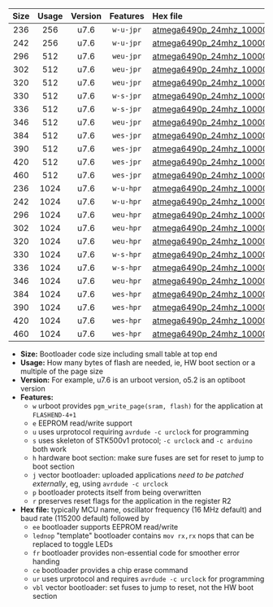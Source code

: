 |Size|Usage|Version|Features|Hex file|
|:-:|:-:|:-:|:-:|:--|
|236|256|u7.6|`w-u-jpr`|[atmega6490p_24mhz_1000000bps_ur_vbl.hex](https://raw.githubusercontent.com/stefanrueger/urboot/main/bootloaders/atmega6490p/fcpu_24mhz/1000000_bps/atmega6490p_24mhz_1000000bps_ur_vbl.hex)|
|242|256|u7.6|`w-u-jpr`|[atmega6490p_24mhz_1000000bps_lednop_ur_vbl.hex](https://raw.githubusercontent.com/stefanrueger/urboot/main/bootloaders/atmega6490p/fcpu_24mhz/1000000_bps/atmega6490p_24mhz_1000000bps_lednop_ur_vbl.hex)|
|296|512|u7.6|`weu-jpr`|[atmega6490p_24mhz_1000000bps_ee_ur_vbl.hex](https://raw.githubusercontent.com/stefanrueger/urboot/main/bootloaders/atmega6490p/fcpu_24mhz/1000000_bps/atmega6490p_24mhz_1000000bps_ee_ur_vbl.hex)|
|302|512|u7.6|`weu-jpr`|[atmega6490p_24mhz_1000000bps_ee_lednop_ur_vbl.hex](https://raw.githubusercontent.com/stefanrueger/urboot/main/bootloaders/atmega6490p/fcpu_24mhz/1000000_bps/atmega6490p_24mhz_1000000bps_ee_lednop_ur_vbl.hex)|
|320|512|u7.6|`weu-jpr`|[atmega6490p_24mhz_1000000bps_ee_lednop_fr_ur_vbl.hex](https://raw.githubusercontent.com/stefanrueger/urboot/main/bootloaders/atmega6490p/fcpu_24mhz/1000000_bps/atmega6490p_24mhz_1000000bps_ee_lednop_fr_ur_vbl.hex)|
|330|512|u7.6|`w-s-jpr`|[atmega6490p_24mhz_1000000bps_vbl.hex](https://raw.githubusercontent.com/stefanrueger/urboot/main/bootloaders/atmega6490p/fcpu_24mhz/1000000_bps/atmega6490p_24mhz_1000000bps_vbl.hex)|
|336|512|u7.6|`w-s-jpr`|[atmega6490p_24mhz_1000000bps_lednop_vbl.hex](https://raw.githubusercontent.com/stefanrueger/urboot/main/bootloaders/atmega6490p/fcpu_24mhz/1000000_bps/atmega6490p_24mhz_1000000bps_lednop_vbl.hex)|
|346|512|u7.6|`weu-jpr`|[atmega6490p_24mhz_1000000bps_ee_lednop_fr_ce_ur_vbl.hex](https://raw.githubusercontent.com/stefanrueger/urboot/main/bootloaders/atmega6490p/fcpu_24mhz/1000000_bps/atmega6490p_24mhz_1000000bps_ee_lednop_fr_ce_ur_vbl.hex)|
|384|512|u7.6|`wes-jpr`|[atmega6490p_24mhz_1000000bps_ee_vbl.hex](https://raw.githubusercontent.com/stefanrueger/urboot/main/bootloaders/atmega6490p/fcpu_24mhz/1000000_bps/atmega6490p_24mhz_1000000bps_ee_vbl.hex)|
|390|512|u7.6|`wes-jpr`|[atmega6490p_24mhz_1000000bps_ee_lednop_vbl.hex](https://raw.githubusercontent.com/stefanrueger/urboot/main/bootloaders/atmega6490p/fcpu_24mhz/1000000_bps/atmega6490p_24mhz_1000000bps_ee_lednop_vbl.hex)|
|420|512|u7.6|`wes-jpr`|[atmega6490p_24mhz_1000000bps_ee_lednop_fr_vbl.hex](https://raw.githubusercontent.com/stefanrueger/urboot/main/bootloaders/atmega6490p/fcpu_24mhz/1000000_bps/atmega6490p_24mhz_1000000bps_ee_lednop_fr_vbl.hex)|
|460|512|u7.6|`wes-jpr`|[atmega6490p_24mhz_1000000bps_ee_lednop_fr_ce_vbl.hex](https://raw.githubusercontent.com/stefanrueger/urboot/main/bootloaders/atmega6490p/fcpu_24mhz/1000000_bps/atmega6490p_24mhz_1000000bps_ee_lednop_fr_ce_vbl.hex)|
|236|1024|u7.6|`w-u-hpr`|[atmega6490p_24mhz_1000000bps_ur.hex](https://raw.githubusercontent.com/stefanrueger/urboot/main/bootloaders/atmega6490p/fcpu_24mhz/1000000_bps/atmega6490p_24mhz_1000000bps_ur.hex)|
|242|1024|u7.6|`w-u-hpr`|[atmega6490p_24mhz_1000000bps_lednop_ur.hex](https://raw.githubusercontent.com/stefanrueger/urboot/main/bootloaders/atmega6490p/fcpu_24mhz/1000000_bps/atmega6490p_24mhz_1000000bps_lednop_ur.hex)|
|296|1024|u7.6|`weu-hpr`|[atmega6490p_24mhz_1000000bps_ee_ur.hex](https://raw.githubusercontent.com/stefanrueger/urboot/main/bootloaders/atmega6490p/fcpu_24mhz/1000000_bps/atmega6490p_24mhz_1000000bps_ee_ur.hex)|
|302|1024|u7.6|`weu-hpr`|[atmega6490p_24mhz_1000000bps_ee_lednop_ur.hex](https://raw.githubusercontent.com/stefanrueger/urboot/main/bootloaders/atmega6490p/fcpu_24mhz/1000000_bps/atmega6490p_24mhz_1000000bps_ee_lednop_ur.hex)|
|320|1024|u7.6|`weu-hpr`|[atmega6490p_24mhz_1000000bps_ee_lednop_fr_ur.hex](https://raw.githubusercontent.com/stefanrueger/urboot/main/bootloaders/atmega6490p/fcpu_24mhz/1000000_bps/atmega6490p_24mhz_1000000bps_ee_lednop_fr_ur.hex)|
|330|1024|u7.6|`w-s-hpr`|[atmega6490p_24mhz_1000000bps.hex](https://raw.githubusercontent.com/stefanrueger/urboot/main/bootloaders/atmega6490p/fcpu_24mhz/1000000_bps/atmega6490p_24mhz_1000000bps.hex)|
|336|1024|u7.6|`w-s-hpr`|[atmega6490p_24mhz_1000000bps_lednop.hex](https://raw.githubusercontent.com/stefanrueger/urboot/main/bootloaders/atmega6490p/fcpu_24mhz/1000000_bps/atmega6490p_24mhz_1000000bps_lednop.hex)|
|346|1024|u7.6|`weu-hpr`|[atmega6490p_24mhz_1000000bps_ee_lednop_fr_ce_ur.hex](https://raw.githubusercontent.com/stefanrueger/urboot/main/bootloaders/atmega6490p/fcpu_24mhz/1000000_bps/atmega6490p_24mhz_1000000bps_ee_lednop_fr_ce_ur.hex)|
|384|1024|u7.6|`wes-hpr`|[atmega6490p_24mhz_1000000bps_ee.hex](https://raw.githubusercontent.com/stefanrueger/urboot/main/bootloaders/atmega6490p/fcpu_24mhz/1000000_bps/atmega6490p_24mhz_1000000bps_ee.hex)|
|390|1024|u7.6|`wes-hpr`|[atmega6490p_24mhz_1000000bps_ee_lednop.hex](https://raw.githubusercontent.com/stefanrueger/urboot/main/bootloaders/atmega6490p/fcpu_24mhz/1000000_bps/atmega6490p_24mhz_1000000bps_ee_lednop.hex)|
|420|1024|u7.6|`wes-hpr`|[atmega6490p_24mhz_1000000bps_ee_lednop_fr.hex](https://raw.githubusercontent.com/stefanrueger/urboot/main/bootloaders/atmega6490p/fcpu_24mhz/1000000_bps/atmega6490p_24mhz_1000000bps_ee_lednop_fr.hex)|
|460|1024|u7.6|`wes-hpr`|[atmega6490p_24mhz_1000000bps_ee_lednop_fr_ce.hex](https://raw.githubusercontent.com/stefanrueger/urboot/main/bootloaders/atmega6490p/fcpu_24mhz/1000000_bps/atmega6490p_24mhz_1000000bps_ee_lednop_fr_ce.hex)|

- **Size:** Bootloader code size including small table at top end
- **Usage:** How many bytes of flash are needed, ie, HW boot section or a multiple of the page size
- **Version:** For example, u7.6 is an urboot version, o5.2 is an optiboot version
- **Features:**
  + `w` urboot provides `pgm_write_page(sram, flash)` for the application at `FLASHEND-4+1`
  + `e` EEPROM read/write support
  + `u` uses urprotocol requiring `avrdude -c urclock` for programming
  + `s` uses skeleton of STK500v1 protocol; `-c urclock` and `-c arduino` both work
  + `h` hardware boot section: make sure fuses are set for reset to jump to boot section
  + `j` vector bootloader: uploaded applications *need to be patched externally*, eg, using `avrdude -c urclock`
  + `p` bootloader protects itself from being overwritten
  + `r` preserves reset flags for the application in the register R2
- **Hex file:** typically MCU name, oscillator frequency (16 MHz default) and baud rate (115200 default) followed by
  + `ee` bootloader supports EEPROM read/write
  + `lednop` "template" bootloader contains `mov rx,rx` nops that can be replaced to toggle LEDs
  + `fr` bootloader provides non-essential code for smoother error handing
  + `ce` bootloader provides a chip erase command
  + `ur` uses urprotocol and requires `avrdude -c urclock` for programming
  + `vbl` vector bootloader: set fuses to jump to reset, not the HW boot section
